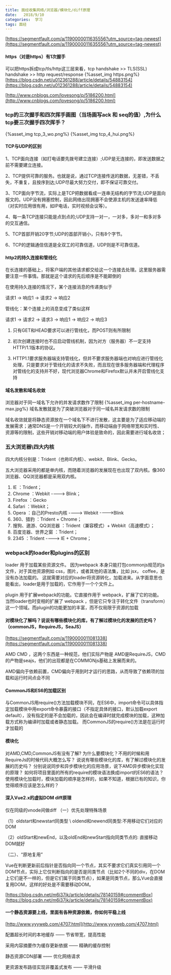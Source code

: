 ```yaml
---
title: 面经收集网络/浏览器/模块化/diff原理
date:   2018/9/10
categories:  学习
tags: 面经
---
```


[https://segmentfault.com/a/1190000011635556?utm_source=tag-newest](https://segmentfault.com/a/1190000011635556?utm_source=tag-newest)

#### https（对是https）有1次握手
可以把https拆成tcp/tls/http这三层来看，tcp handshake >> TLS(SSL) handshake >> http request/response
{%asset_img https.png%}
[https://blog.csdn.net/u012361288/article/details/54883154](https://blog.csdn.net/u012361288/article/details/54883154)

[http://www.cnblogs.com/lovesong/p/5186200.html](http://www.cnblogs.com/lovesong/p/5186200.html)

### tcp的三次握手和四次挥手画图（当场画写ack 和 seq的值）,为什么tcp要三次握手四次挥手？
{%asset_img tcp_3_wo.png%}
{%asset_img tcp_4_hui.png%}

#### TCP与UDP的区别
1、TCP面向连接（如打电话要先拨号建立连接）;UDP是无连接的，即发送数据之前不需要建立连接。

2、TCP提供可靠的服务。也就是说，通过TCP连接传送的数据，无差错，不丢失，不重复，且按序到达;UDP尽最大努力交付，即不保证可靠交付。

3、TCP面向字节流，实际上是TCP把数据看成一连串无结构的字节流;UDP是面向报文的。UDP没有拥塞控制，因此网络出现拥塞不会使源主机的发送速率降低（对实时应用很有用，如IP电话，实时视频会议等）。

4、每一条TCP连接只能是点到点的;UDP支持一对一，一对多，多对一和多对多的交互通信。

5、TCP首部开销20字节;UDP的首部开销小，只有8个字节。

6、TCP的逻辑通信信道是全双工的可靠信道，UDP则是不可靠信道。

#### http2的持久连接和管线化
在长连接的基础上，将客户端的其他请求都交给这一个连接去处理。这里服务器需要注意一件事情。那就是这个请求的先后顺序是不能颠倒的

在使用持久连接的情况下，某个连接消息的传递类似于

请求1 -> 响应1 -> 请求2 -> 响应2

管线化：某个连接上的消息变成了类似这样 

请求1 -> 请求2 -> 请求3 -> 响应1 -> 响应2 -> 响应3

1. 只有GET和HEAD要求可以进行管线化，而POST则有所限制

2. 初次创建连接时也不应启动管线机制，因为对方（服务器）不一定支持HTTP/1.1版本的协议。

3. HTTP1.1要求服务器端支持管线化，但并不要求服务器端也对响应进行管线化处理，只是要求对于管线化的请求不失败，而且现在很多服务器端和代理程序对管线化的支持并不好，现代浏览器Chrome和Firefox默认并未开启管线化支持
#### 域名发散和域名收敛
浏览器对于同一域名下允许的并发请求数作了限制
{%asset_img per-hostname-max.jpg%}
域名发散就是为了突破浏览器对于同一域名并发请求数的限制

域名收敛就是将静态资源放在一个域名下不进行发散，这主要是为了适应移动端的发展需求；通常DNS是一个开销较大的操作，而移动端由于网络带宽和实时性、资源等的限制，这些开销对移动端的用户体验是致命的，因此需要进行域名收敛；


### 五大浏览器\四大内核

四大内核分别是：Trident（也称IE内核）、webkit、Blink、Gecko。

五大浏览器采用的都是单内核，而随着浏览器的发展现在也出现了双内核。像360浏览器、QQ浏览器都是采用双内核。

1. IE                   ：Trident；
2. Chrome               ：Webkit  ----> Blink；
3. Firefox              ：Gecko
4. Safari               ：Webkit；
5. Opera                ：自己的Presto内核 ----> Webkit ---->Blink
6. 360、猎豹             ：Trident + Chrome；
7. 搜狗、遨游、QQ浏览器   ：Trident（兼容模式）+ Webkit（高速模式）；
8. 百度览器、世界之窗     ：Trident；
9. 2345                 ：Trident ----> IE + Chrome；

### webpack的loader和plugins的区别
loader 用于加载某些资源文件。 因为webpack 本身只能打包commonjs规范的js文件，对于其他资源例如 css，图片，或者其他的语法集，比如 jsx， coffee，是没有办法加载的。 这就需要对应的loader将资源转化，加载进来。从字面意思也能看出，loader是用于加载的，它作用于一个个文件上。

plugin 用于扩展webpack的功能。它直接作用于 webpack，扩展了它的功能。当然loader也时变相的扩展了 webpack ，但是它只专注于转化文件（transform）这一个领域。而plugin的功能更加的丰富，而不仅局限于资源的加载

#### 对模块化了解吗？说说有哪些模块化的库，有了解过模块化的发展的历史吗？（commonJS，RequireJS，SeaJS）
[https://segmentfault.com/a/1190000011081338](https://segmentfault.com/a/1190000011081338)

AMD CMD ，这两个东西是一种规范，他们实际产物是 AMD是RequireJS，CMD的产物是seajs，他们的出现都是在COMMONjs基础上发展而来的。

AMD偏向于依赖前置，CMD偏向于用到时才运行的思路，从而导致了依赖项的加载和运行时间点会不同

#### CommonJS和ES6的加载区别
与CommonJS用require()方法加载模块不同，在ES6中，import命令可以具体指定加载模块中用export命令暴露的接口（不指定具体的接口，默认加载export default），没有指定的是不会加载的，因此会在编译时就完成模块的加载，这种加载方式称为编译时加载或者静态加载。
而CommonJS的require()方法是在运行时才加载的

#### 模块化
对AMD,CMD,CommonJS有没有了解?
为什么要模块化？不用的时候和用RequireJs的时候代码大概怎么写？
说说有哪些模块化的库，有了解过模块化的发展的历史吗？
分别说说同步和异步模块化的应用场景，说下AMD异步模块化实现的原理？
如何将项目里面的所有的require的模块语法换成import的ES6的语法？
使用模块化加载时，模块加载的顺序是怎样的，如果不知道，根据已有的知识，你觉得顺序应该是怎么样的？


#### 深入Vue2.x的虚拟DOM diff原理
仅在同级的vnode间做diff
（一）优先处理特殊场景

（1）oldstart和newstart同类型 \ oldend和newend同类型:不用移动它们对应的DOM

（2）oldStart和newEnd，以及oldEnd和newStart指向同类节点的: 直接移动DOM就好

（二）、“原地复用”

Vue在判断更新前后指针是否指向同一个节点，其实不要求它们真实引用同一个DOM节点，实际上它仅判断指向的是否是同类节点（比如2个不同的div，在DOM上它们是不一样的，但是它们属于同类节点），如果是同类节点，那么Vue会直接复用DOM，这样的好处是不需要移动DOM。

[https://blog.csdn.net/m6i37jk/article/details/78140159#commentBox](https://blog.csdn.net/m6i37jk/article/details/78140159#commentBox)


#### 一个静态资源要上线，里面有各种资源依赖，你如何平稳上线
[http://www.yyyweb.com/4707.html](http://www.yyyweb.com/4707.html)

配置超长时间的本地缓存 —— 节省带宽，提高性能

采用内容摘要作为缓存更新依据 —— 精确的缓存控制

静态资源CDN部署 —— 优化网络请求

更资源发布路径实现非覆盖式发布 —— 平滑升级